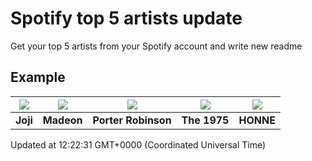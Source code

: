# Spotify top 5 artists update

Get your top 5 artists from your Spotify account and write new readme

## Example
<!-- table start -->
|<img src="https://i.scdn.co/image/5386e44d5e07dc662c0d6f14c3ae9c47e8898e06">|<img src="https://i.scdn.co/image/3f4c99a2932c2e21fc966123050cd92fe4ff0c15">|<img src="https://i.scdn.co/image/50c288dcdab974637f634438faeafbd4a96ece81">|<img src="https://i.scdn.co/image/1717dac024e71f64ec421a658c7a9769d41ce251">|<img src="https://i.scdn.co/image/8b9e5d9441a0208eca61b6a1f7fba5e390dd835d">|
| :---: | :---: | :---: | :---: | :---: |
|<b>Joji</b>|<b>Madeon</b>|<b>Porter Robinson</b>|<b>The 1975</b>|<b>HONNE</b>|

Updated at 12:22:31 GMT+0000 (Coordinated Universal Time)
<!-- table end -->